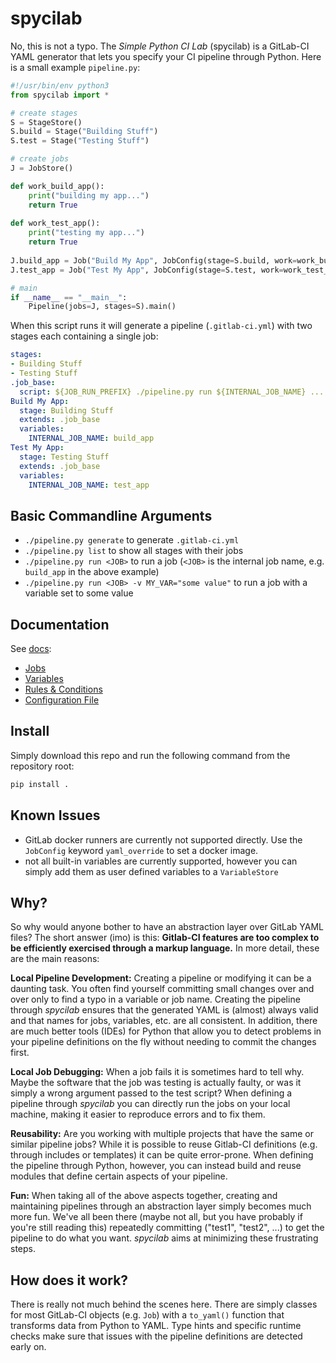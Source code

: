 # spycilab
No, this is not a typo. The *Simple Python CI Lab* (spycilab) is a GitLab-CI YAML generator that lets you specify your CI pipeline through Python.
Here is a small example `pipeline.py`:
```python
#!/usr/bin/env python3
from spycilab import *

# create stages
S = StageStore()
S.build = Stage("Building Stuff")
S.test = Stage("Testing Stuff")

# create jobs
J = JobStore()

def work_build_app():
    print("building my app...")
    return True
    
def work_test_app():
    print("testing my app...")
    return True
    
J.build_app = Job("Build My App", JobConfig(stage=S.build, work=work_build_app))
J.test_app = Job("Test My App", JobConfig(stage=S.test, work=work_test_app))

# main
if __name__ == "__main__":
    Pipeline(jobs=J, stages=S).main()
```
When this script runs it will generate a pipeline (`.gitlab-ci.yml`) with two stages each containing a single job:
```yaml
stages:
- Building Stuff
- Testing Stuff
.job_base:
  script: ${JOB_RUN_PREFIX} ./pipeline.py run ${INTERNAL_JOB_NAME} ...
Build My App:
  stage: Building Stuff
  extends: .job_base
  variables:
    INTERNAL_JOB_NAME: build_app
Test My App:
  stage: Testing Stuff
  extends: .job_base
  variables:
    INTERNAL_JOB_NAME: test_app
```

## Basic Commandline Arguments
- ```./pipeline.py generate``` to generate `.gitlab-ci.yml`
- ```./pipeline.py list``` to show all stages with their jobs
- ```./pipeline.py run <JOB>``` to run a job (`<JOB>` is the internal job name, e.g. `build_app` in the above example)
- ```./pipeline.py run <JOB> -v MY_VAR="some value"``` to run a job with a variable set to some value

## Documentation
See [docs](./docs):
- [Jobs](./docs/jobs.md)
- [Variables](./docs/variables.md)
- [Rules & Conditions](./docs/rules.md)
- [Configuration File](./docs/config.md)

## Install
Simply download this repo and run the following command from the repository root:
```bash
pip install .
``` 

## Known Issues
- GitLab docker runners are currently not supported directly. Use the `JobConfig` keyword `yaml_override` to set a docker image.
- not all built-in variables are currently supported, however you can simply add them as user defined variables to a `VariableStore`

## Why?
So why would anyone bother to have an abstraction layer over GitLab YAML files?
The short answer (imo) is this: **Gitlab-CI features are too complex to be efficiently exercised through a markup language.**
In more detail, these are the main reasons:

**Local Pipeline Development:** Creating a pipeline or modifying it can be a daunting task.
You often find yourself committing small changes over and over only to find a typo in a variable or job name.
Creating the pipeline through *spycilab* ensures that the generated YAML is (almost) always valid and that names for jobs, variables, etc. are all consistent.
In addition, there are much better tools (IDEs) for Python that allow you to detect problems in your pipeline definitions on the fly without needing to commit the changes first.

**Local Job Debugging:** When a job fails it is sometimes hard to tell why.
Maybe the software that the job was testing is actually faulty, or was it simply a wrong argument passed to the test script?
When defining a pipeline through *spycilab* you can directly run the jobs on your local machine, making it easier to reproduce errors and to fix them.

**Reusability:** Are you working with multiple projects that have the same or similar pipeline jobs?
While it is possible to reuse Gitlab-CI definitions (e.g. through includes or templates) it can be quite error-prone.
When defining the pipeline through Python, however, you can instead build and reuse modules that define certain aspects of your pipeline.

**Fun:** When taking all of the above aspects together, creating and maintaining pipelines through an abstraction layer simply becomes much more fun.
We've all been there (maybe not all, but you have probably if you're still reading this) repeatedly committing ("test1", "test2", ...) to get the pipeline to do what you want.
*spycilab* aims at minimizing these frustrating steps.

## How does it work?
There is really not much behind the scenes here.
There are simply classes for most GitLab-CI objects (e.g. `Job`) with a `to_yaml()` function that transforms data from Python to YAML.
Type hints and specific runtime checks make sure that issues with the pipeline definitions are detected early on.

